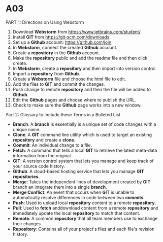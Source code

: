 # A03
PART 1: Directions on Using Webstorm

  1. Download **Webstorm** from https://www.jetbrains.com/student/
  2. Install **GIT** from https://git-scm.com/downloads
  3. Set up a **Github** account: https://github.com/join
  4. In **Webstorm**, connect the created **Github** account.
  5. Create a **repository** in the **Github** account.
  6. Make the **repository** public and add the readme file and then click create.
  7. In **Webstorm**, create a **repository** and then import into version control.
  8. Import a **repository** from **Github**.
  9. Create a **Webstorm** file and choose the html file to edit.
  10. Add the files to **GIT** and commit the changes.
  11. Push change to remote **repository** and then the file will be added to **Github**.
  12. Edit the **Github** pages and choose where to publish the URL.
  13. Check to make sure the **Github** page works into a new window.


Part 2: Glossary to Include these Terms in a Bulleted List
  
  - **Branch**: A **branch** is essentially is a unique set of code changes with a unique name.
  - **Clone**: A **GIT** command line utility which is used to target an existing **repository** and create a **clone**.
  - **Commit**: An individual change to a file.
  - **Fetch**: A command that tells a local **GIT** to retrieve the latest meta-data information from the original.
  - **GIT**: A version control system that lets you manage and keep track of your source code history. 
  - **Github**: A cloud-based hosting service that lets you manage **GIT** **repositories**.
  - **Merge**: Takes the independent lines of development created by **GIT** branch an integrate them into a single **branch**.
  - **Merge Conflict**: An event that occurs when **GIT** is unable to automatically resolve differences in code between two **commits**.
  - **Push**: Used to upload local **repository** content to a remote **repository**.
  - **Pull**: Used to **fetch** anddownload content from a remote **repository** and immediately update the local **repository** to match that content.
  - **Remote**: A common **repository** that all team members use to exchange their changes. 
  - **Repository**: Contains all of your project's files and each file's revision history.
